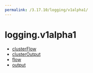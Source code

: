 ```yaml
---
permalink: /3.17.10/logging/v1alpha1/
---
```


# logging.v1alpha1



* [clusterFlow](clusterFlow.md)
* [clusterOutput](clusterOutput.md)
* [flow](flow.md)
* [output](output.md)